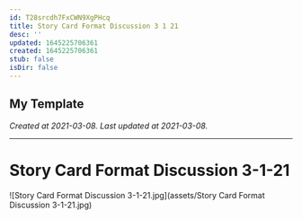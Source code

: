 ```yaml
---
id: T28srcdh7FxCWN9XgPHcq
title: Story Card Format Discussion 3 1 21
desc: ''
updated: 1645225706361
created: 1645225706361
stub: false
isDir: false
---
```

My Template
---

_Created at 2021-03-08._
_Last updated at 2021-03-08._




---

# Story Card Format Discussion 3-1-21


![Story Card Format Discussion 3-1-21.jpg](assets/Story Card Format Discussion 3-1-21.jpg)

